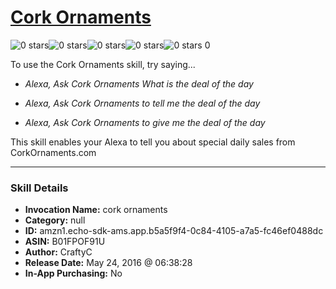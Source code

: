 # [Cork Ornaments](http://alexa.amazon.com/#skills/amzn1.echo-sdk-ams.app.b5a5f9f4-0c84-4105-a7a5-fc46ef0488dc)
![0 stars](../../images/ic_star_border_black_18dp_1x.png)![0 stars](../../images/ic_star_border_black_18dp_1x.png)![0 stars](../../images/ic_star_border_black_18dp_1x.png)![0 stars](../../images/ic_star_border_black_18dp_1x.png)![0 stars](../../images/ic_star_border_black_18dp_1x.png) 0

To use the Cork Ornaments skill, try saying...

* *Alexa, Ask Cork Ornaments What is the deal of the day*

* *Alexa, Ask Cork Ornaments to tell me the deal of the day*

* *Alexa, Ask Cork Ornaments to give me the deal of the day*

This skill enables your Alexa to tell you about special daily sales from CorkOrnaments.com

***

### Skill Details

* **Invocation Name:** cork ornaments
* **Category:** null
* **ID:** amzn1.echo-sdk-ams.app.b5a5f9f4-0c84-4105-a7a5-fc46ef0488dc
* **ASIN:** B01FPOF91U
* **Author:** CraftyC
* **Release Date:** May 24, 2016 @ 06:38:28
* **In-App Purchasing:** No
